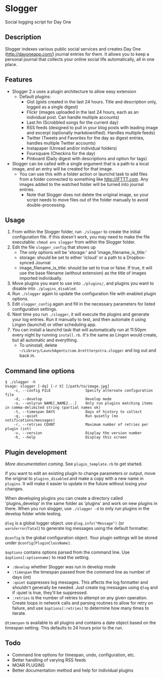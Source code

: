 # Slogger

Social logging script for Day One

## Description ##

Slogger indexes various public social services and creates Day One (<http://dayoneapp.com/>) journal entries for them. It allows you to keep a personal journal that collects your online social life automatically, all in one place.

## Features ##

- Slogger 2.x uses a plugin architecture to allow easy extension
    - Default plugins:
        -  Gist (gists created in the last 24 hours. Title and description only, logged as a single digest)
        -  Flickr (images uploaded in the last 24 hours, each as an individual post. Can handle multiple accounts)
        -  Last.fm (Scrobbled songs for the current day)
        -  RSS feeds (designed to pull in your blog posts with leading image and excerpt (optionally markdownified). Handles multiple feeds)
        -  Twitter (Tweets and Favorites for the day as digest entries, handles multiple Twitter accounts)
        -  Instapaper (Unread and/or individual folders)
        -  Foursquare (Checkins for the day)
        -  Pinboard (Daily digest with descriptions and option for tags)
- Slogger can be called with a single argument that is a path to a local image, and an entry will be created for that image.
    - You can use this with a folder action or launchd task to add files from a folder connected to something like <http://IFTTT.com>. Any images added to the watched folder will be turned into journal entries.
        -  Note that Slogger does not delete the original image, so your script needs to move files out of the folder manually to avoid double-processing.

## Usage ##

1. From within the Slogger folder, run `./slogger` to create the initial configuration file. If this doesn't work, you may need to make the file executable: `chmod a+x slogger` from within the Slogger folder.
2. Edit the file `slogger_config` that shows up
    - The only options will be 'storage:' and 'image_filename_is_title:'
    - storage: should be set to either 'icloud' or a path to a Dropbox-synced Journal
    - image_filename_is_title: should be set to true or false. If true, it will use the base filename (without extension) as the title of images imported individually.
3. Move plugins you want to use into `./plugins/`, and plugins you want to disable into `./plugins_disabled`.
4. Run `./slogger` again to update the configuration file with enabled plugin options.
5. Edit `slogger_config` again and fill in the necessary parameters for listed configuration settings.
6. Next time you run `./slogger`, it will execute the plugins and generate your log entries. Run it manually to test, and then automate it using Lingon (launchd) or other scheduling app.
7. You can install a launchd task that will automatically run at 11:50pm every night by running `install.rb`. It's the same as Lingon would create, but all automatic and everything.
    - To uninstall, delete `~/Library/LaunchAgents/com.brettterpstra.slogger` and log out and back in.

## Command line options ##

    $ ./slogger -h
    Usage: slogger [-dq] [-r X] [/path/to/image.jpg]
        -c, --config FILE                Specify alternate configuration file
        -d, --develop                    Develop mode
        -o, --onlyrun NAME[,NAME2...]    Only run plugins matching items in comma-delimited string (partial names ok)
        -t, --timespan DAYS              Days of history to collect
        -q, --quiet                      Run quietly (no notifications/messages)
        -r, --retries COUNT              Maximum number of retries per plugin (int)
        -v, --version                    Display the version number
        -h, --help                       Display this screen

## Plugin development ##

*More documentation coming*. See `plugin_template.rb` to get started.

If you want to edit an existing plugin to change parameters or output, move the original to `plugins_disabled` and make a copy with a new name in `plugins`. It will make it easier to update in the future without losing your changes.

When developing plugins you can create a directory called 'plugins_develop' in the same folder as 'plugins' and work on new plugins in there. When you run slogger, use `./slogger -d` to only run plugins in the develop folder while testing.

`@log` is a global logger object. use `@log.info("Message")` (or `warn`/`error`/`fatal`) to generate log messages using the default formatter.

`@config` is the global configuration object. Your plugin settings will be stored under `@config[PluginClassName]`.

`$options` contains options parsed from the command line. Use `$options[:optionname]` to read the setting.

- `:develop` whether Slogger was run in develop mode
- `:timespan` the timespan passed from the command line as number of days (int)
- `:quiet` suppresses log messages. This affects the log formatter and shouldn't generally be needed. Just create log messages using `@log` and if :quiet is true, they'll be suppressed.
- `:retries` is the number of retries to attempt on any given operation. Create loops in network calls and parsing routines to allow for retry on failure, and use `$options[:retries]` to determine how many times to iterate.

`@timespan` is available to all plugins and contains a date object based on the timespan setting. This defaults to 24 hours prior to the run.

## Todo ##

- Command line options for timespan, undo, configuration, etc.
- Better handling of varying RSS feeds
- MOAR PLUGINS
- Better documentation method and help for individual plugins

